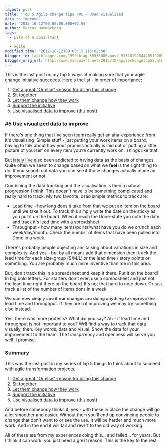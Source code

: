```yaml
---
layout: post
title: 'Top 5 Agile change tips \#5 - Used visualized
data to improve'
date: '2012-10-12T09:00:00.000+02:00'
author: Marcus Hammarberg
tags:
  - Life of a consultant

  - Agile
modified_time: '2012-10-12T09:00:15.115+02:00'
blogger_id: tag:blogger.com,1999:blog-36533086.post-9131819284420519285
blogger_orig_url: http://www.marcusoft.net/2012/10/agilechangetop55.html
---
```




<div class="p1">

This is the last post on my top 5 ways of making sure that your agile
change initiative succeeds. Here's the list - in order of importance:

1.  <a href="http://www.marcusoft.net/2012/10/agilechangetop51.html"
    target="_blank">Get a great "Or else"-reason for doing this change</a>
2.  <a href="http://www.marcusoft.net/2012/10/agilechangetop52.html"
    target="_blank">Sit together</a>
3.  <a href="http://www.marcusoft.net/2012/10/agilechangetop53.html"
    target="_blank">Let them change how they work</a>
4.  <a href="http://www.marcusoft.net/2012/10/agilechangetop54.html"
    target="_blank">Support the initiative</a>
5.  <a href="http://www.marcusoft.net/2012/10/agilechangetop55.html"
    target="_blank">Use visualised data to improve (this post)</a>

</div>



### \#5 Use visualized data to improve

<div>

If there's one thing that I've seen team really get an aha-experience
from it's visualising  Simple stuff - just putting your work items on a
board, having to talk about how your process actually is laid out or
putting a little picture of yourself on every item you're currently work
on. Things like that. 

</div>

<div>



</div>

<div>

But <a
href="http://www.marcusoft.net/2012/09/simple-where-do-we-spend-our-time.html"
target="_blank">lately I've also</a> been addicted to having data as the
basis of changes. Quite often we seem to change based on what we
**feel** is the right thing to do. If you search out data you can see if
those changes actually made an improvement or not. 

</div>

<div>



</div>

<div>

Combining the data tracking and the visualisation is then a natural
progression I think. This doesn't have to be something complicated and
really hard to track. My two favorite, dead simple metrics to track are:

</div>

<div>

-   Lead time - how long does it take from that we put an item on the
    board until we take it out. To track this simply write the date on
    the sticky as you put it on the board. When it reach the Done-state
    you note the date and track it's lead time with a spreadsheet.  
-   Throughput - how many items/points/what have you do we crunch each
    week/day/month. Check the number of items that have been pulled into
    Done in a week.

There's probably people objecting and talking about variations in size
and complexity. And yes - but by all means add that dimension then;
track the lead time for each size-group (S/M/L) or the lead time / story
points or something. You are probably much more inventive than me in
this area.

</div>

<div>



</div>

<div>

But, don't track this in a spreadsheet and keep it there. Put it on the
board! In big bold letters. For starters don't even use a spreadsheet
and just not the lead time right there on the board. It's not that hard
to note down. Or just track a list of the number of items done in a
week. 

</div>

<div>



</div>

<div>

We can now simply see if our changes are doing anything to improve the
lead time and throughput. If they are not improving we may try something
else instead. 

</div>

<div>



</div>

<div>

Yes, there was more protests? What did you say? Ah - if lead time and
throughput is not important to you? Well find a way to track that data
visually, then. Key words; data and visual. Show the data for your
improvement to the team. The transparency and openness will serve you
well. I promise. 

</div>

### Summary

<div>



<div class="p1">

This was the last post in my series of top 5 things to think about to
succeed with agile transformation projects.

</div>

1.  <a href="http://www.marcusoft.net/2012/10/agilechangetop51.html"
    target="_blank">Get a great "Or else"-reason for doing this change</a>
2.  <a href="http://www.marcusoft.net/2012/10/agilechangetop52.html"
    target="_blank">Sit together</a>
3.  <a href="http://www.marcusoft.net/2012/10/agilechangetop53.html"
    target="_blank">Let them change how they work</a>
4.  <a href="http://www.marcusoft.net/2012/10/agilechangetop54.html"
    target="_blank">Support the initiative</a>
5.  <a href="http://www.marcusoft.net/2012/10/agilechangetop55.html"
    target="_blank">Use visualised data to improve (this post)</a>

</div>



<div>

And before somebody thinks it; yes - with these in place the change will
go a lot smoother and easier. Without them you'll end up convincing
people to change that don't want to or see the use. It will be harder
and much more work. And in the end it will fail and revert to the old
way of working. 

</div>

<div>



</div>

<div>

All of these are from my experiences doing this... and failed... for
years. But I think it can work, you just need a great reason. This is
the key to the rest.    

</div>

<div>



</div>


